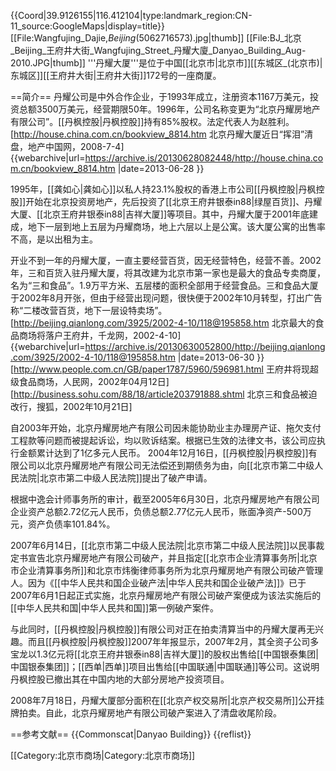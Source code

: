 {{Coord|39.9126155|116.412104|type:landmark_region:CN-11_source:GoogleMaps|display=title}}
[[File:Wangfujing_Dajie,_Beijing_(5062716573).jpg|thumb]]
[[File:BJ_北京_Beijing_王府井大街_Wangfujing_Street_丹耀大廈_Danyao_Building_Aug-2010.JPG|thumb]]
'''丹耀大厦'''是位于中国[[北京市|北京市]][[东城区_(北京市)|东城区]][[王府井大街|王府井大街]]172号的一座商厦。

==简介==
丹耀公司是中外合作企业，于1993年成立，注册资本1167万美元，投资总额3500万美元，经营期限50年。1996年，公司名称变更为“北京丹耀房地产有限公司”。[[丹枫控股|丹枫控股]]持有85%股权。法定代表人为赵胜利。<ref name=dyds>[http://house.china.com.cn/bookview_8814.htm 北京丹耀大厦近日“挥泪”清盘，地产中国网，2008-7-4] {{webarchive|url=https://archive.is/20130628082448/http://house.china.com.cn/bookview_8814.htm |date=2013-06-28 }}</ref>

1995年，[[龚如心|龚如心]]以私人持23.1%股权的香港上市公司[[丹枫控股|丹枫控股]]开始在北京投资房地产，先后投资了[[北京王府井银泰in88|绿屋百货]]、丹耀大厦、[[北京王府井银泰in88|吉祥大厦]]等项目。其中，丹耀大厦于2001年底建成，地下一层到地上五层为丹耀商场，地上六层以上是公寓。该大厦公寓的出售率不高，是以出租为主。<ref name=dyds/>

开业不到一年的丹耀大厦，一直主要经营百货，因无经营特色，经营不善。2002年，三和百货入驻丹耀大厦，将其改建为北京市第一家也是最大的食品专卖商厦，名为“三和食品”。1.9万平方米、五层楼的面积全部用于经营食品。三和食品大厦于2002年8月开张，但由于经营出现问题，很快便于2002年10月转型，打出广告称“二楼改营百货，地下一层设特卖场”。<ref>[http://beijing.qianlong.com/3925/2002-4-10/118@195858.htm 北京最大的食品商场将落户王府井，千龙网，2002-4-10] {{webarchive|url=https://archive.is/20130630052800/http://beijing.qianlong.com/3925/2002-4-10/118@195858.htm |date=2013-06-30 }}</ref><ref>[http://www.people.com.cn/GB/paper1787/5960/596981.html 王府井将现超级食品商场，人民网，2002年04月12日]</ref><ref>[http://business.sohu.com/88/18/article203791888.shtml 北京三和食品被迫改行，搜狐，2002年10月21日]</ref>

自2003年开始，北京丹耀房地产有限公司因未能协助业主办理房产证、拖欠支付工程款等问题而被提起诉讼，均以败诉结案。根据已生效的法律文书，该公司应执行金额累计达到了1亿多元人民币。 2004年12月16日，[[丹枫控股|丹枫控股]]有限公司以北京丹耀房地产有限公司无法偿还到期债务为由，向[[北京市第二中级人民法院|北京市第二中级人民法院]]提出了破产申请。<ref name=dyds/>

根据中逸会计师事务所的审计，截至2005年6月30日，北京丹耀房地产有限公司企业资产总额2.72亿元人民币，负债总额2.77亿元人民币，账面净资产-500万元，资产负债率101.84%。<ref name=dyds/>

2007年6月14日，[[北京市第二中级人民法院|北京市第二中级人民法院]]以民事裁定书宣告北京丹耀房地产有限公司破产，并且指定[[北京市企业清算事务所|北京市企业清算事务所]]和北京市炜衡律师事务所为北京丹耀房地产有限公司破产管理人。因为《[[中华人民共和国企业破产法|中华人民共和国企业破产法]]》已于2007年6月1日起正式实施，北京丹耀房地产有限公司破产案便成为该法实施后的[[中华人民共和国|中华人民共和国]]第一例破产案件。<ref name=dyds/>

与此同时，[[丹枫控股|丹枫控股]]有限公司对正在拍卖清算当中的丹耀大厦再无兴趣。而且[[丹枫控股|丹枫控股]]2007年年报显示，2007年2月，其全资子公司多宝龙以1.3亿元将[[北京王府井银泰in88|吉祥大厦]]的股权出售给[[中国银泰集团|中国银泰集团]]；[[西单|西单]]项目出售给[[中国联通|中国联通]]等公司。这说明丹枫控股已撤出其在中国内地的大部分房地产投资项目。<ref name=dyds/>

2008年7月18日，丹耀大厦部分面积在[[北京产权交易所|北京产权交易所]]公开挂牌拍卖。自此，北京丹耀房地产有限公司破产案进入了清盘收尾阶段。<ref name=dyds/>

==参考文献==
{{Commonscat|Danyao Building}}
{{reflist}}

[[Category:北京市商场|Category:北京市商场]]